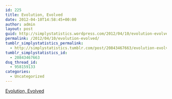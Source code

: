 ```yaml
---
id: 225
title: Evolution, Evolved
date: 2012-04-10T14:58:45+00:00
author: admin
layout: post
guid: http://simplystatistics.wordpress.com/2012/04/10/evolution-evolved
permalink: /2012/04/10/evolution-evolved/
tumblr_simplystatistics_permalink:
  - http://simplystatistics.tumblr.com/post/20843467663/evolution-evolved
tumblr_simplystatistics_id:
  - 20843467663
dsq_thread_id:
  - 958159133
categories:
  - Uncategorized
---
```

[Evolution, Evolved](http://magazine.jhu.edu/spring-2012/evolution-evolved)